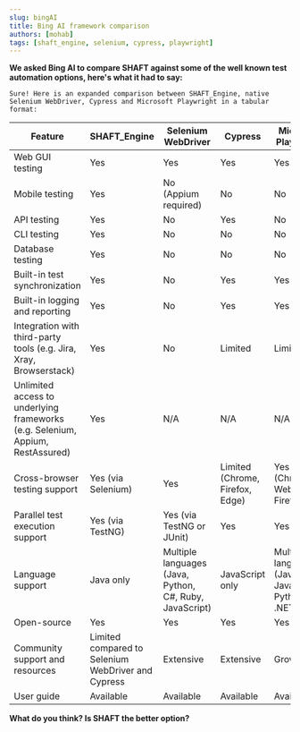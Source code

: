 ```yaml
---
slug: bingAI
title: Bing AI framework comparison
authors: [mohab]
tags: [shaft_engine, selenium, cypress, playwright]
---
```


**We asked Bing AI to compare SHAFT against some of the well known test automation options, here's what it had to say:**

`Sure! Here is an expanded comparison between SHAFT_Engine, native Selenium WebDriver, Cypress and Microsoft Playwright in a tabular format:`
<table>
<thead>
<tr>
<th>Feature</th>
<th>SHAFT_Engine</th>
<th>Selenium WebDriver</th>
<th>Cypress</th>
<th>Microsoft Playwright</th>
</tr>
</thead>
<tbody><tr>
<td>Web GUI testing</td>
<td>Yes</td>
<td>Yes</td>
<td>Yes</td>
<td>Yes</td>
</tr>
<tr>
<td>Mobile testing</td>
<td>Yes</td>
<td>No (Appium required)</td>
<td>No</td>
<td>No</td>
</tr>
<tr>
<td>API testing</td>
<td>Yes</td>
<td>No</td>
<td>Yes</td>
<td>No</td>
</tr>
<tr>
<td>CLI testing</td>
<td>Yes</td>
<td>No</td>
<td>No</td>
<td>No</td>
</tr>
<tr>
<td>Database testing</td>
<td>Yes</td>
<td>No</td>
<td>No</td>
<td>No</td>
</tr>
<tr>
<td>Built-in test synchronization</td>
<td>Yes</td>
<td>No</td>
<td>Yes</td>
<td>Yes</td>
</tr>
<tr>
<td>Built-in logging and reporting</td>
<td>Yes</td>
<td>No</td>
<td>Yes</td>
<td>Yes</td>
</tr>
<tr>
<td>Integration with third-party tools (e.g. Jira, Xray, Browserstack)</td>
<td>Yes</td>
<td>No</td>
<td>Limited</td>
<td>Limited</td>
</tr>
<tr>
<td>Unlimited access to underlying frameworks (e.g. Selenium, Appium, RestAssured)</td>
<td>Yes</td>
<td>N/A</td>
<td>N/A</td>
<td>N/A</td>
</tr>
<tr>
<td>Cross-browser testing support</td>
<td>Yes (via Selenium)</td>
<td>Yes</td>
<td>Limited (Chrome, Firefox, Edge)</td>
<td>Yes (Chromium, Webkit, Firefox)</td>
</tr>
<tr>
<td>Parallel test execution support</td>
<td>Yes (via TestNG)</td>
<td>Yes (via TestNG or JUnit)</td>
<td>Yes</td>
<td>Yes</td>
</tr>
<tr>
<td>Language support</td>
<td>Java only</td>
<td>Multiple languages (Java, Python, C#, Ruby, JavaScript)</td>
<td>JavaScript only</td>
<td>Multiple languages (JavaScript, Java, Python, .NET C#)</td>
</tr>
<tr>
<td>Open-source</td>
<td>Yes</td>
<td>Yes</td>
<td>Yes</td>
<td>Yes</td>
</tr>
<tr>
<td>Community support and resources</td>
<td>Limited compared to Selenium WebDriver and Cypress</td>
<td>Extensive</td>
<td>Extensive</td>
<td>Growing</td>
</tr>
<tr>
<td>User guide</td>
<td>Available</td>
<td>Available</td>
<td>Available</td>
<td>Available</td>
</tr>
</tbody></table>


**What do you think? Is SHAFT the better option?**
